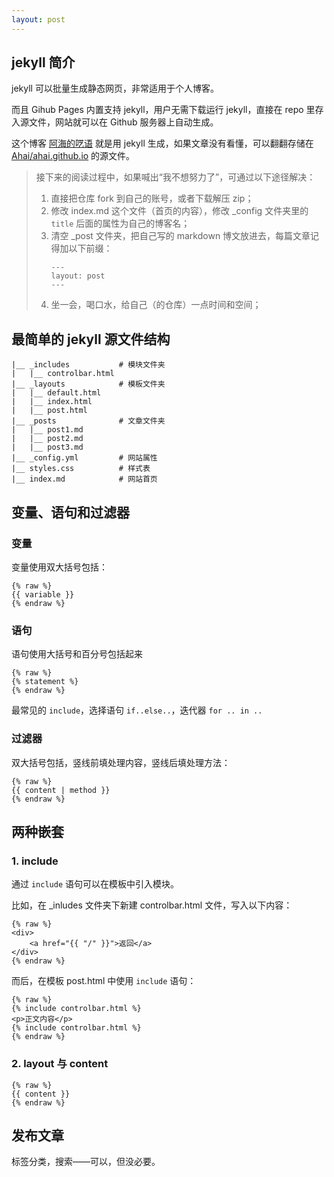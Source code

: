 ```yaml
---
layout: post
---
```

## jekyll 简介

jekyll 可以批量生成静态网页，非常适用于个人博客。

而且 Gihub Pages 内置支持 jekyll，用户无需下载运行 jekyll，直接在 repo 里存入源文件，网站就可以在 Github 服务器上自动生成。

这个博客 [阿海的呓语](https://ahai-8.github.io/) 就是用 jekyll 生成，如果文章没有看懂，可以翻翻存储在 [Ahai/ahai.github.io](https://github.com/Ahai-8/ahai-8.github.io) 的源文件。

>接下来的阅读过程中，如果喊出“我不想努力了”，可通过以下途径解决：
>
>1. 直接把仓库 fork 到自己的账号，或者下载解压 zip；
>2. 修改 index.md 这个文件（首页的内容），修改 _config 文件夹里的 `title` 后面的属性为自己的博客名；
>3. 清空 _post 文件夹，把自己写的 markdown 博文放进去，每篇文章记得加以下前缀：
>    ```
>    ---
>    layout: post
>    ---
>    ```
>4. 坐一会，喝口水，给自己（的仓库）一点时间和空间；

## 最简单的 jekyll 源文件结构

```
|__ _includes           # 模块文件夹
|   |__ controlbar.html
|__ _layouts            # 模板文件夹
|   |__ default.html
|   |__ index.html
|   |__ post.html
|__ _posts              # 文章文件夹
|   |__ post1.md
|   |__ post2.md
|   |__ post3.md
|__ _config.yml         # 网站属性
|__ styles.css          # 样式表
|__ index.md            # 网站首页
```

## 变量、语句和过滤器

### 变量

变量使用双大括号包括：
```
{% raw %}
{{ variable }}
{% endraw %}
```

### 语句

语句使用大括号和百分号包括起来

```
{% raw %}
{% statement %}
{% endraw %}
```

最常见的 `include`，选择语句 `if..else..`，迭代器 `for .. in ..`

### 过滤器

双大括号包括，竖线前填处理内容，竖线后填处理方法：

```
{% raw %}
{{ content | method }}
{% endraw %}
```

## 两种嵌套

### 1. include

通过 `include` 语句可以在模板中引入模块。

比如，在 _inludes 文件夹下新建 controlbar.html 文件，写入以下内容：

```
{% raw %}
<div>
    <a href="{{ "/" }}">返回</a>
</div>
{% endraw %}
```

而后，在模板 post.html 中使用 `include` 语句：

```
{% raw %}
{% include controlbar.html %}
<p>正文内容</p>
{% include controlbar.html %}
{% endraw %}
```

### 2. layout 与 content

```
{% raw %}
{{ content }}
{% endraw %}
```

## 发布文章

标签分类，搜索——可以，但没必要。
